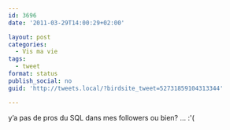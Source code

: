```yaml
---
id: 3696
date: '2011-03-29T14:00:29+02:00'

layout: post
categories:
  - Vis ma vie
tags:
  - tweet
format: status
publish_social: no
guid: 'http://tweets.local/?birdsite_tweet=52731859104313344'

---
```


y’a pas de pros du SQL dans mes followers ou bien? … :'(